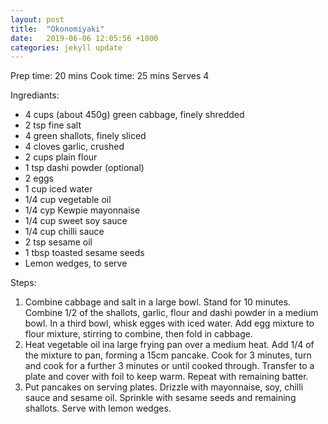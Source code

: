```yaml
---
layout: post
title:  "Okonomiyaki"
date:   2019-06-06 12:05:56 +1000
categories: jekyll update
---
```


Prep time: 20 mins
Cook time: 25 mins
Serves 4

Ingrediants:
* 4 cups (about 450g) green cabbage, finely shredded
* 2 tsp fine salt
* 4 green shallots, finely sliced
* 4 cloves garlic, crushed
* 2 cups plain flour
* 1 tsp dashi powder (optional)
* 2 eggs
* 1 cup iced water
* 1/4 cup vegetable oil
* 1/4 cyp Kewpie mayonnaise
* 1/4 cup sweet soy sauce
* 1/4 cup chilli sauce
* 2 tsp sesame oil
* 1 tbsp toasted sesame seeds
* Lemon wedges, to serve

Steps:
1. Combine cabbage and salt in a large bowl. Stand for 10 minutes. Combine 1/2 of the shallots, garlic, flour and dashi powder in a medium bowl. In a third bowl, whisk egges with iced water. Add egg mixture to flour mixture, stirring to combine, then fold in cabbage.
2. Heat vegetable oil ina large frying pan over a medium heat. Add 1/4 of the mixture to pan, forming a 15cm pancake. Cook for 3 minutes, turn and cook for a further 3 minutes or until cooked through. Transfer to a plate and cover with foil to keep warm. Repeat with remaining batter.
3. Put pancakes on serving plates. Drizzle with mayonnaise, soy, chilli sauce and sesame oil. Sprinkle with sesame seeds and remaining shallots. Serve with lemon wedges.
